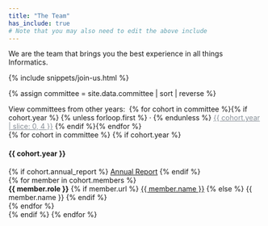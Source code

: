 ```yaml
---
title: "The Team"
has_include: true
# Note that you may also need to edit the above include
---
```


We are the team that brings you the best experience in all things Informatics.

{% include snippets/join-us.html %}

{% assign committee = site.data.committee | sort | reverse %}

<style>
	#cohorts > .active {
		color: #868e96;
	}
</style>

<div class="row">
	<div class="col">
		<div id="cohorts" class="nav nav-pills" role="tablist">
			View committees from other years:&nbsp;
			{% for cohort in committee %}{% if cohort.year %}
				{% unless forloop.first %}&nbsp;&middot;&nbsp;{% endunless %}
				<a
						data-toggle="pill"
						role="pill"
						href="#cohort-{{ cohort.year | slugify }}"
						{% if committee[0] == cohort %}
						class="active"
						aria-expanded="true"
						{% endif %}
				>{{ cohort.year | slice: 0, 4 }}</a>
			{% endif %}{% endfor %}
		</div>
	</div>
</div>
<div class="row">
	<div class="col">
		<div class="tab-content">
		{% for cohort in committee %}
			{% if cohort.year %}
			<div
				class="tab-pane fade {% if committee[0] == cohort %}show active{% endif %}"
				id="cohort-{{ cohort.year | slugify }}"
				role="tabpanel"
			>
			<div>
				<div class="d-flex justify-content-between mb-2">
					<h4 class="mb-0">{{ cohort.year }}</h4>
					<span>
						<!--<a class="btn disabled btn-sm btn-outline-danger" href="#">Financial Report</a>-->
						{% if cohort.annual_report %}
						<a class="btn btn-sm btn-outline-danger" href="https://github.com/compsoc-edinburgh/annual-reports/blob/master/{{ cohort.year | slugify }}.pdf">Annual Report</a>
						{% endif %}
					</span>
				</div>
				{% for member in cohort.members %}
					<div class="card" class="">
						<strong>{{ member.role }}</strong>
						<span>
							{% if member.url %}
								<a href="{{ member.url }}">{{ member.name }}</a>
							{% else %}
								{{ member.name }}
							{% endif %}
						</span>
					</div>
				{% endfor %}
			</div>
			</div>
			{% endif %}
		{% endfor %}
		</div>
	</div>
</div>
